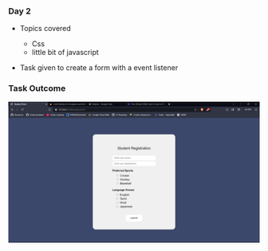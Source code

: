 ### Day 2

- Topics covered

  - Css
  - little bit of javascript

- Task given to create a form with a event listener

### Task Outcome

![Outcome of task](output_img/result.png)
